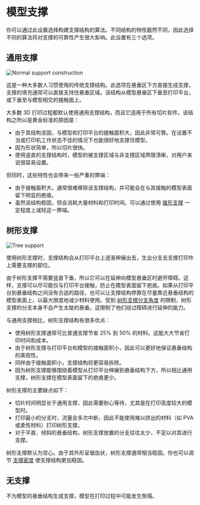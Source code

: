 模型支撑
====
你可以通过此设置选择构建支撑结构的算法。不同结构的特性截然不同，因此选择不同的算法将对支撑的可靠性产生很大影响。此设置有三个选项。

通用支撑
----

![Normal support construction](../images/support_type_everywhere.png)

这是一种大多数人习惯使用的传统支撑结构。此选项在悬垂区下方直接生成支撑，支撑的填充通常可以直接支持住悬垂区域。该结构从模型悬垂区下垂至打印平台，或下垂至与模型相交的接触面上。

大多数 3D 打印过程都默认使用通用支撑结构，而且它适用于所有切片软件。该结构之所以是黄金标准的原因是：

* 由于其结构坚固，与模型和打印平台的接触面积大，因此非常可靠。在设置不当或打印机工作状态不佳的情况下也能很好地支撑住模型。
* 因为形状简单，所以切片很快。
* 使用竖直的支撑结构时，模型的被支撑区域与非支撑区域界限清晰，对用户来说很容易设置。

但同时，这些特性也会带来一些严重的弊端：

* 由于接触面积大，通常很难移除该支撑结构，并可能会在与其接触的模型表面留下明显的疤痕。
* 虽然该结构稳固，但会消耗大量材料和打印时间。可以通过使用 [锥形支撑](../experimental/conical_overhang_enabled.md) 一定程度上减轻这一弊端。

树形支撑
----

![Tree support](../images/support_structure_tree.png)

使用树形支撑时，支撑结构会从打印平台上逐渐伸展出去，生出分支去支撑打印件上需要支撑的部位。

由于树形支撑不需要竖直下垂，所以它可以在延伸向模型悬垂区时避开障碍。这样，支撑可以尽可能仅与打印平台接触，防止在模型表面留下疤痕。如果从打印平台到悬垂结构之间没有合适的路径，也可以让支撑结构停靠在尽量靠近悬垂结构的模型表面上，以最大限度地减少材料使用。受到 [树形支撑分支角度](support_tree_angle.md) 的限制，树形支撑的分支本身不会产生太陡的悬垂。这限制了他们绕过障碍进行延伸的能力。

与通用支撑相比，树形支撑结构有很多优点：

* 使用树形支撑通常可比普通支撑节省 25% 到 50% 的材料。这能大大节省打印时间和成本。
* 由于树形支撑与打印平台和模型的接触面积小，因此可以更好地保证悬垂结构的美观性。
* 同样由于接触面积小，支撑结构将更容易拆除。
* 因为树形支撑能够围绕着模型从打印平台伸展到悬垂结构下方，所以相比通用支撑，树形支撑在模型表面留下的疤痕更少。

树形支撑的主要缺点如下：

* 切片时间明显长于通用支撑，因此需要耐心等待，尤其是在打印高度较大的模型时。
* 打印最小的分支时，流量会多次中断，因此不能使用难以挤出的材料（如 PVA 或柔性材料）打印树形支撑。
* 对于平直、倾斜的悬垂结构，树形支撑放置的分支往往太少，不足以对其进行支撑。

树形支撑默认为空心。由于其外形呈锯齿状，树形支撑通常相当稳固。你也可以调节 [支撑密度](support_infill_rate.md) 使支撑结构更加稳固。

## 无支撑

不为模型的悬垂结构生成支撑，模型在打印过程中可能发生倒塌。